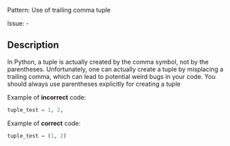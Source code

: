 Pattern: Use of trailing comma tuple

Issue: -

## Description

In Python, a tuple is actually created by the comma symbol, not by the parentheses. 
Unfortunately, one can actually create a tuple by misplacing a trailing comma, which can lead to potential weird bugs in your code. 
You should always use parentheses explicitly for creating a tuple


Example of **incorrect** code:

```python
tuple_test = 1, 2,
```

Example of **correct** code:

```python
tuple_test = (1, 2)
```
